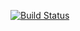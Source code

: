 [![Build Status](https://travis-ci.org/1LAE/Test_lab1.svg?branch=master)](https://travis-ci.org/1LAE/Test_lab1)
